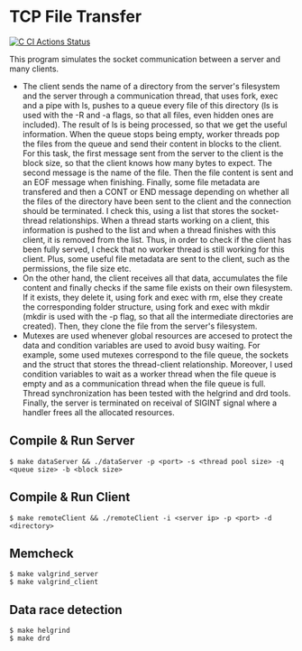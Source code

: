 # TCP File Transfer

[![C CI Actions Status](https://github.com/nefelitav/tcp-file-transfer/workflows/C%20CI/badge.svg)](https://github.com/nefelitav/tcp-file-transfer/actions)


This program simulates the socket communication between a server and many clients. 
- The client sends the name of a directory from the server's filesystem and the server through a communication thread, that uses fork, exec and a pipe with ls, pushes to a queue every file of this directory (ls is used with the -R and -a flags, so that all files, even hidden ones are included). The result of ls is being processed, so that we get the useful information. When the queue stops being empty, worker threads pop the files from the queue and send their content in blocks to the client. For this task, the first message sent from the server to the client is the block size, so that the client knows how many bytes to expect. The second message is the name of the file. Then the file content is sent and an EOF message when finishing. Finally, some file metadata are transfered and then a CONT or END message depending on whether all the files of the directory have been sent to the client and the connection should be terminated. I check this, using a list that stores the socket-thread relationships. When a thread starts working on a client, this information is pushed to the list and when a thread finishes with this client, it is removed from the list. Thus, in order to check if the client has been fully served, I check that no worker thread is still working for this client. Plus, some useful file metadata are sent to the client, such as the permissions, the file size etc. 
- On the other hand, the client receives all that data, accumulates the file content and finally checks if the same file exists on their own filesystem. If it exists, they delete it, using fork and exec with rm, else they create the corresponding folder structure, using fork and exec with mkdir (mkdir is used with the -p flag, so that all the intermediate directories are created). Then, they clone the file from the server's filesystem. 
- Mutexes are used whenever global resources are accesed to protect the data and condition variables are used to avoid busy waiting. For example, some used mutexes correspond to the file queue, the sockets and the struct that stores the thread-client relationship. Moreover, I used condition variables to wait as a worker thread when the file queue is empty and as a communication thread when the file queue is full. Thread synchronization has been tested with the helgrind and drd tools. Finally, the server is terminated on receival of SIGINT signal where a handler frees all the allocated resources.

## Compile & Run Server

```
$ make dataServer && ./dataServer -p <port> -s <thread pool size> -q <queue size> -b <block size>
```

## Compile & Run Client

```
$ make remoteClient && ./remoteClient -i <server ip> -p <port> -d <directory>
```

## Memcheck

```
$ make valgrind_server
$ make valgrind_client
```

## Data race detection

```
$ make helgrind
$ make drd
```
